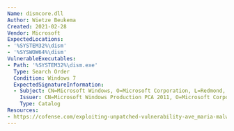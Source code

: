 ```yaml
---
Name: dismcore.dll
Author: Wietze Beukema
Created: 2021-02-28
Vendor: Microsoft
ExpectedLocations:
- '%SYSTEM32%\dism'
- '%SYSWOW64%\dism'
VulnerableExecutables:
- Path: '%SYSTEM32%\dism.exe'
  Type: Search Order
  Condition: Windows 7
  ExpectedSignatureInformation:
  - Subject: CN=Microsoft Windows, O=Microsoft Corporation, L=Redmond, S=Washington, C=US
    Issuer: CN=Microsoft Windows Production PCA 2011, O=Microsoft Corporation, L=Redmond, S=Washington, C=US
    Type: Catalog
Resources:
- https://cofense.com/exploiting-unpatched-vulnerability-ave_maria-malware-not-full-grace/
---
```


